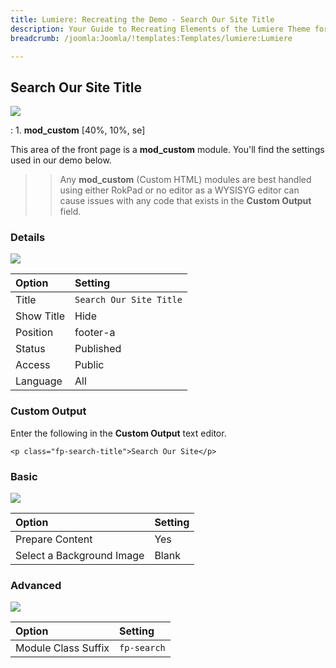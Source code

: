 ```yaml
---
title: Lumiere: Recreating the Demo - Search Our Site Title
description: Your Guide to Recreating Elements of the Lumiere Theme for Joomla
breadcrumb: /joomla:Joomla/!templates:Templates/lumiere:Lumiere

---
```


Search Our Site Title
-----
![][demo]

:   1. **mod_custom** [40%, 10%, se]

This area of the front page is a **mod_custom** module. You'll find the settings used in our demo below.

>> Any **mod_custom** (Custom HTML) modules are best handled using either RokPad or no editor as a WYSISYG editor can cause issues with any code that exists in the **Custom Output** field.

### Details
![][demo2]

| Option     | Setting                                                            |
| :--------- | :----------------------------------------------------------------- |
| Title      | `Search Our Site Title`                                            |
| Show Title | Hide                                                               |
| Position   | footer-a                                                           |
| Status     | Published                                                          |
| Access     | Public                                                             |
| Language   | All                                                                |

### Custom Output
Enter the following in the **Custom Output** text editor.

~~~
<p class="fp-search-title">Search Our Site</p>
~~~

### Basic
![][demo3]

| Option                    | Setting |
| :------------------------ | :------ |
| Prepare Content           | Yes     |
| Select a Background Image | Blank   |

### Advanced
![][demo4]

| Option              | Setting                       |  
| :------------------ | :---------------------------- |  
| Module Class Suffix | `fp-search`                   |    

[demo]: assets/demo_1.jpeg
[demo2]: assets/searchtitle_1.jpeg
[demo3]: assets/searchtitle_2.jpeg
[demo4]: assets/searchtitle_3.jpeg